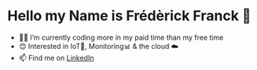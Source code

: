 # Hello my Name is Frédèrick Franck 👋

- 👨‍💻 I’m currently coding more in my paid time than my free time 
- 😊 Interested in IoT📡, Monitoring📊 & the cloud ☁️
- 📫 Find me on [LinkedIn](https://www.linkedin.com/in/fr%C3%A9d%C3%A8rick-franck/)
